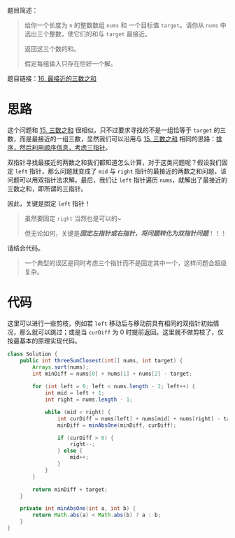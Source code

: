 题目简述：

> 给你一个长度为 `n` 的整数数组 `nums` 和 一个目标值 `target`。请你从 `nums` 中选出三个整数，使它们的和与 `target` 最接近。
>
> 返回这三个数的和。
>
> 假定每组输入只存在恰好一个解。

题目链接：[16. 最接近的三数之和](https://leetcode.cn/problems/3sum-closest/)

# 思路

这个问题和 [15. 三数之和](https://leetcode.cn/problems/3sum/) 很相似，只不过要求寻找的不是一组恰等于 `target` 的三数，而是最接近的一组三数，显然我们可以沿用与 [15. 三数之和](https://leetcode.cn/problems/3sum/) 相同的思路：<u>排序，然后利用顺序信息，考虑三指针</u>。

双指针寻找最接近的两数之和我们都知道怎么计算，对于这类问题呢？假设我们固定 `left` 指针，那么问题就变成了 `mid` 与 `right` 指针的最接近的两数之和问题，该问题可以用双指针法求解。最后，我们让 `left` 指针遍历 `nums`，就解出了最接近的三数之和，即所谓的三指针。

因此，关键是固定 `left` 指针！

> 虽然要固定 `right` 当然也是可以的~
>
> 但无论如何，关键是***固定左指针或右指针，将问题转化为双指针问题***！！！

请结合代码。

> 一个典型的误区是同时考虑三个指针而不是固定其中一个，这样问题会超级复杂。

# 代码

这里可以进行一些剪枝，例如若 `left` 移动后与移动前具有相同的双指针初始情况，那么就可以跳过；或是当 `curDiff` 为 0 时提前返回。这里就不做剪枝了，仅按最基本的原理实现代码。

```java
class Solution {
    public int threeSumClosest(int[] nums, int target) {
        Arrays.sort(nums);
        int minDiff = nums[0] + nums[1] + nums[2] - target;
        
        for (int left = 0; left < nums.length - 2; left++) {
            int mid = left + 1;
            int right = nums.length - 1;

            while (mid < right) {
                int curDiff = nums[left] + nums[mid] + nums[right] - target;
                minDiff = minAbsOne(minDiff, curDiff);

                if (curDiff > 0) {
                    right--;
                } else {
                    mid++;
                }
            }
        }

        return minDiff + target;
    }

    private int minAbsOne(int a, int b) {
        return Math.abs(a) < Math.abs(b) ? a : b;
    }
}
```

